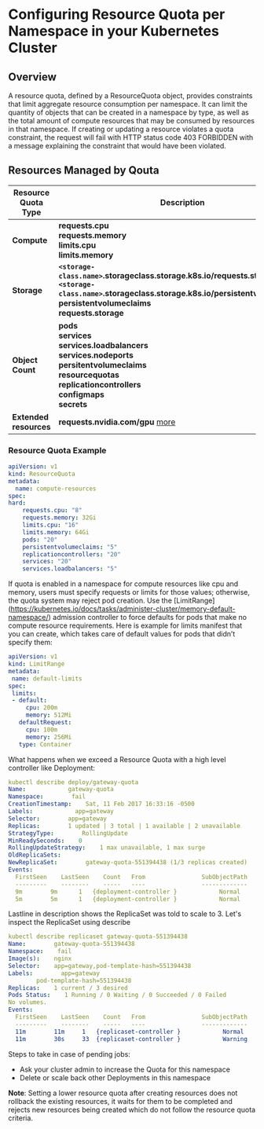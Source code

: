 # Configuring Resource Quota per Namespace in your Kubernetes Cluster

## Overview

A resource quota, defined by a ResourceQuota object, provides constraints that limit aggregate resource consumption per namespace. It can limit the quantity of objects that can be created in a namespace by type, as well as the total amount of compute resources that may be consumed by resources in that namespace. If creating or updating a resource violates a quota constraint, the request will fail with HTTP status code 403 FORBIDDEN with a message explaining the constraint that would have been violated.

## Resources Managed by Qouta

| Resource Quota Type  |  Description |
|---|---|
| **Compute**  | **requests.cpu </br> requests.memory </br> limits.cpu </br> limits.memory**   |
| **Storage** |  **`<storage-class.name>`.storageclass.storage.k8s.io/requests.storage </br> `<storage-class.name>`.storageclass.storage.k8s.io/persistentvolumeclaims </br> persistentvolumeclaims </br> requests.storage** |
| **Object Count** | **pods </br> services </br> services.loadbalancers </br> services.nodeports </br> persitentvolumeclaims </br> resourcequotas </br> replicationcontrollers </br> configmaps </br> secrets**   |
| **Extended resources**|  **requests.nvidia.com/gpu** [more](https://kubernetes.io/docs/tasks/configure-pod-container/extended-resource/)  |

### Resource Quota Example

```yaml
apiVersion: v1
kind: ResourceQuota
metadata:
  name: compute-resources
spec:
hard:
    requests.cpu: "8"
    requests.memory: 32Gi
    limits.cpu: "16"
    limits.memory: 64Gi
    pods: "20"
    persistentvolumeclaims: "5"
    replicationcontrollers: "20"
    services: "20"
    services.loadbalancers: "5"
```

If quota is enabled in a namespace for compute resources like cpu and memory, users must specify requests or limits for those values; otherwise, the quota system may reject pod creation. Use the [LimitRange] (https://kubernetes.io/docs/tasks/administer-cluster/memory-default-namespace/) admission controller to force defaults for pods that make no compute resource requirements.
Here is example for limits manifest that you can create, which takes care of default values for pods that didn’t specify them:

 ```yaml
 apiVersion: v1
kind: LimitRange
metadata:
  name: default-limits
spec:
  limits:
  - default:
      cpu: 200m
      memory: 512Mi
    defaultRequest:
      cpu: 100m
      memory: 256Mi
    type: Container
 ```

What happens when we exceed a Resource Quota with a high level controller like Deployment:

```yaml
kubectl describe deploy/gateway-quota
Name:            gateway-quota
Namespace:        fail
CreationTimestamp:    Sat, 11 Feb 2017 16:33:16 -0500
Labels:            app=gateway
Selector:        app=gateway
Replicas:        1 updated | 3 total | 1 available | 2 unavailable
StrategyType:        RollingUpdate
MinReadySeconds:    0
RollingUpdateStrategy:    1 max unavailable, 1 max surge
OldReplicaSets:        
NewReplicaSet:        gateway-quota-551394438 (1/3 replicas created)
Events:
  FirstSeen    LastSeen    Count   From                SubObjectPath   Type        Reason          Message
  ---------    --------    -----   ----                -------------   --------    ------          -------
  9m        9m      1   {deployment-controller }            Normal      ScalingReplicaSet   Scaled up replica set gateway-quota-551394438 to 1
  5m        5m      1   {deployment-controller }            Normal      ScalingReplicaSet   Scaled up replica set gateway-quota-551394438 to 3
```

Lastline in description shows the ReplicaSet was told to scale to 3. Let's inspect the ReplicaSet using describe

```yaml
kubectl describe replicaset gateway-quota-551394438
Name:        gateway-quota-551394438
Namespace:    fail
Image(s):    nginx
Selector:    app=gateway,pod-template-hash=551394438
Labels:        app=gateway
        pod-template-hash=551394438
Replicas:    1 current / 3 desired
Pods Status:    1 Running / 0 Waiting / 0 Succeeded / 0 Failed
No volumes.
Events:
  FirstSeen    LastSeen    Count   From                SubObjectPath   Type        Reason          Message
  ---------    --------    -----   ----                -------------   --------    ------          -------
  11m        11m     1   {replicaset-controller }            Normal      SuccessfulCreate    Created pod: gateway-quota-551394438-pix5d
  11m        30s     33  {replicaset-controller }            Warning     FailedCreate        Error creating: pods "gateway-quota-551394438-" is forbidden: exceeded quota: compute-resources, requested: pods=1, used: pods=1, limited: pods=1
```

Steps to take in case of pending jobs:

- Ask your cluster admin to increase the Quota for this namespace
- Delete or scale back other Deployments in this namespace

**Note**: Setting a lower resource quota after creating resources does not rollback the existing resources, it waits for them to be completed and rejects new resources being created which do not follow the resource quota criteria.